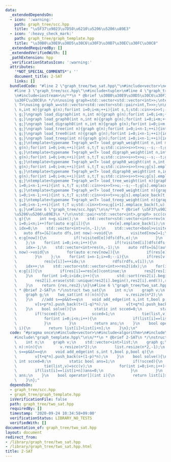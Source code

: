 ```yaml
---
data:
  _extendedDependsOn:
  - icon: ':warning:'
    path: graph_tree/scc.hpp
    title: "\u5F37\u9023\u7D50\u6210\u5206\u5206\u89E3"
  - icon: ':heavy_check_mark:'
    path: graph_tree/graph_template.hpp
    title: "\u30B0\u30E9\u30D5\u30C6\u30F3\u30D7\u30EC\u30FC\u30C8"
  _extendedRequiredBy: []
  _extendedVerifiedWith: []
  _pathExtension: hpp
  _verificationStatusIcon: ':warning:'
  attributes:
    '*NOT_SPECIAL_COMMENTS*': ''
    document_title: 2-SAT
    links: []
  bundledCode: "#line 2 \"graph_tree/two_sat.hpp\"\n#include<vector>\n#include<algorithm>\n\
    #line 3 \"graph_tree/scc.hpp\"\n#include<tuple>\n#line 4 \"graph_tree/graph_template.hpp\"\
    \n#include<iostream>\n/**\n * @brief \u30B0\u30E9\u30D5\u30C6\u30F3\u30D7\u30EC\
    \u30FC\u30C8\n */\n\nusing graph=std::vector<std::vector<int>>;\ntemplate<typename\
    \ T>\nusing graph_w=std::vector<std::vector<std::pair<int,T>>>;\n\ngraph load_graph(int\
    \ n,int m){graph g(n);for(int i=0;i<m;++i){int s,t;std::cin>>s>>t;--s;--t;g[s].push_back(t);g[t].push_back(s);}return\
    \ g;}\ngraph load_digraph(int n,int m){graph g(n);for(int i=0;i<m;++i){int s,t;std::cin>>s>>t;--s;--t;g[s].push_back(t);}return\
    \ g;}\ngraph load_graph0(int n,int m){graph g(n);for(int i=0;i<m;++i){int s,t;std::cin>>s>>t;g[s].push_back(t);g[t].push_back(s);}return\
    \ g;}\ngraph load_digraph0(int n,int m){graph g(n);for(int i=0;i<m;++i){int s,t;std::cin>>s>>t;g[s].push_back(t);}return\
    \ g;}\ngraph load_tree(int n){graph g(n);for(int i=0;i<n-1;++i){int s,t;std::cin>>s>>t;--s;--t;g[s].push_back(t);g[t].push_back(s);}return\
    \ g;}\ngraph load_tree0(int n){graph g(n);for(int i=0;i<n-1;++i){int s,t;std::cin>>s>>t;g[s].push_back(t);g[t].push_back(s);}return\
    \ g;}\ngraph load_treep(int n){graph g(n);for(int i=0;i<n-1;++i){int t;std::cin>>t;g[i+1].push_back(t);g[t].push_back(i+1);}return\
    \ g;}\ntemplate<typename T>graph_w<T> load_graph_weight(int n,int m){graph_w<T>\
    \ g(n);for(int i=0;i<m;++i){int s,t;T u;std::cin>>s>>t>>u;--s;--t;g[s].emplace_back(t,u);g[t].emplace_back(s,u);}return\
    \ g;}\ntemplate<typename T>graph_w<T> load_digraph_weight(int n,int m){graph_w<T>\
    \ g(n);for(int i=0;i<m;++i){int s,t;T u;std::cin>>s>>t>>u;--s;--t;g[s].emplace_back(t,u);}return\
    \ g;}\ntemplate<typename T>graph_w<T> load_graph0_weight(int n,int m){graph_w<T>\
    \ g(n);for(int i=0;i<m;++i){int s,t;T u;std::cin>>s>>t>>u;g[s].emplace_back(t,u);g[t].emplace_back(s,u);}return\
    \ g;}\ntemplate<typename T>graph_w<T> load_digraph0_weight(int n,int m){graph_w<T>\
    \ g(n);for(int i=0;i<m;++i){int s,t;T u;std::cin>>s>>t>>u;g[s].emplace_back(t,u);}return\
    \ g;}\ntemplate<typename T>graph_w<T> load_tree_weight(int n){graph_w<T> g(n);for(int\
    \ i=0;i<n-1;++i){int s,t;T u;std::cin>>s>>t>>u;--s;--t;g[s].emplace_back(t,u);g[t].emplace_back(s,u);}return\
    \ g;}\ntemplate<typename T>graph_w<T> load_tree0_weight(int n){graph_w<T> g(n);for(int\
    \ i=0;i<n-1;++i){int s,t;T u;std::cin>>s>>t>>u;g[s].emplace_back(t,u);g[t].emplace_back(s,u);}return\
    \ g;}\ntemplate<typename T>graph_w<T> load_treep_weight(int n){graph_w<T> g(n);for(int\
    \ i=0;i<n-1;++i){int t;T u;std::cin>>t>>u;g[i+1].emplace_back(t,u);g[t].emplace_back(i+1,u);}return\
    \ g;}\n#line 6 \"graph_tree/scc.hpp\"\n\n/**\n * @brief \u5F37\u9023\u7D50\u6210\
    \u5206\u5206\u89E3\n */\n\nstd::pair<std::vector<int>,graph> scc(const graph&\
    \ g){\n    int n=g.size();\n    std::vector<std::vector<int>>rev(n);\n    for(int\
    \ i=0;i<n;i++)for(auto e:g[i]){\n        rev[e].emplace_back(i);\n    }\n    int\
    \ idx=0;\n    std::vector<int>v(n,-1);\n    std::vector<bool>visited(n,0);\n \
    \   auto dfs=[&](auto dfs,int now)->void{\n        visited[now]=1;\n        for(auto\
    \ e:g[now]){\n            if(!visited[e])dfs(dfs,e);\n        }\n        v[idx++]=now;\n\
    \    };\n    for(int i=0;i<n;i++){\n        if(!visited[i])dfs(dfs,i);\n    }\n\
    \    idx=-1;\n    std::vector<int>res(n,-1);\n    auto rdfs=[&](auto rdfs,int\
    \ now)->void{\n        for(auto e:rev[now]){\n            if(res[e]==-1)res[e]=idx,rdfs(rdfs,e);\n\
    \        }\n    };\n    for(int i=n-1;i>=0;--i){\n        if(res[v[i]]==-1){\n\
    \            res[v[i]]=++idx;\n            rdfs(rdfs,v[i]);\n        }\n    }\n\
    \    idx++;\n    std::vector<std::vector<int>>res2(idx);\n    for(int i=0;i<n;i++)for(auto\
    \ e:g[i]){\n        if(res[i]==res[e])continue;\n        res2[res[i]].push_back(res[e]);\n\
    \    }\n    for(int i=0;i<idx;i++){\n        std::sort(res2[i].begin(),res2[i].end());\n\
    \        res2[i].erase(std::unique(res2[i].begin(),res2[i].end()),res2[i].end());\n\
    \    }\n    return {res,res2};\n}\n#line 6 \"graph_tree/two_sat.hpp\"\n\n/**\n\
    \ * @brief 2-SAT\n */\nstruct two_sat{\n    int n;\n    graph v;\n    std::vector<int>list;\n\
    \    graph g;\n    two_sat(int n):n(n){\n        v.resize(n*2);\n        list.resize(n*2,-1);\n\
    \    }\n    //add s==p&&t==q\n    void add_edge(int s,int t,bool p,bool q){\n\
    \        v[s+p*n].push_back(t+(1-q)*n);\n        v[t+q*n].push_back(s+(1-p)*n);\n\
    \    }\n    bool solve(){\n        static int scced=0;\n        static bool ans=1;\n\
    \        if(!scced){\n            scced=1;\n            tie(list,v)=scc(v);\n\
    \            for(int i=0;i<n;i++){\n                if(list[i]==list[i+n])ans=0;\n\
    \            }\n        }\n        return ans;\n    }\n    bool operator[](int\
    \ i){\n        return list[i]>list[i+n];\n    }\n};\n"
  code: "#pragma once\n#include<vector>\n#include<algorithm>\n#include\"scc.hpp\"\n\
    #include\"graph_template.hpp\"\n\n/**\n * @brief 2-SAT\n */\nstruct two_sat{\n\
    \    int n;\n    graph v;\n    std::vector<int>list;\n    graph g;\n    two_sat(int\
    \ n):n(n){\n        v.resize(n*2);\n        list.resize(n*2,-1);\n    }\n    //add\
    \ s==p&&t==q\n    void add_edge(int s,int t,bool p,bool q){\n        v[s+p*n].push_back(t+(1-q)*n);\n\
    \        v[t+q*n].push_back(s+(1-p)*n);\n    }\n    bool solve(){\n        static\
    \ int scced=0;\n        static bool ans=1;\n        if(!scced){\n            scced=1;\n\
    \            tie(list,v)=scc(v);\n            for(int i=0;i<n;i++){\n        \
    \        if(list[i]==list[i+n])ans=0;\n            }\n        }\n        return\
    \ ans;\n    }\n    bool operator[](int i){\n        return list[i]>list[i+n];\n\
    \    }\n};"
  dependsOn:
  - graph_tree/scc.hpp
  - graph_tree/graph_template.hpp
  isVerificationFile: false
  path: graph_tree/two_sat.hpp
  requiredBy: []
  timestamp: '2020-09-24 10:34:58+09:00'
  verificationStatus: LIBRARY_NO_TESTS
  verifiedWith: []
documentation_of: graph_tree/two_sat.hpp
layout: document
redirect_from:
- /library/graph_tree/two_sat.hpp
- /library/graph_tree/two_sat.hpp.html
title: 2-SAT
---
```

